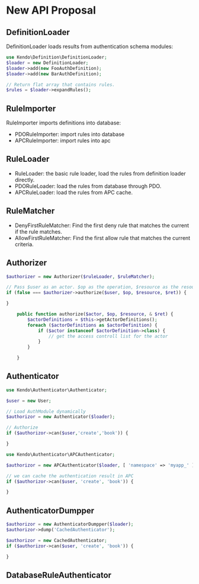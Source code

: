 
New API Proposal
======================

DefinitionLoader
----------------
DefinitionLoader loads results from authentication schema modules:

```php
use Kendo\Definition\DefinitionLoader;
$loader = new DefinitionLoader;
$loader->add(new FooAuthDefinition);
$loader->add(new BarAuthDefinition);

// Return flat array that contains rules.
$rules = $loader->expandRules();
```

RuleImporter
------------------
RuleImporter imports definitions into database:

- PDORuleImporter: import rules into database
- APCRuleImporter: import rules into apc

RuleLoader
------------------

- RuleLoader: the basic rule loader, load the rules from definition loader directly.
- PDORuleLoader: load the rules from database through PDO.
- APCRuleLoader: load the rules from APC cache.


RuleMatcher
------------------

- DenyFirstRuleMatcher: Find the first deny rule that matches the current if the rule matches.
- AllowFirstRuleMatcher: Find the first allow rule that matches the current criteria.


Authorizer
------------------

```php
$authorizer = new Authorizer($ruleLoader, $ruleMatcher);

// Pass $user as an actor. $op as the operation, $resource as the resource
if (false === $authorizer->authorize($user, $op, $resource, $ret)) {

}
```

```php
    public function authorize($actor, $op, $resource, & $ret) {
        $actorDefinitions = $this->getActorDefinitions();
        foreach ($actorDefinitions as $actorDefinition) {
            if ($actor instanceof $actorDefinition->class) {
                // get the access controll list for the actor
            }
        }

    }
```




Authenticator
--------------

```php
use Kendo\Authenticator\Authenticator;

$user = new User;

// Load AuthModule dynamically
$authorizor = new Authenticator($loader);

// Authorize
if ($authorizor->can($user,'create','book')) {

}
```


```php
use Kendo\Authenticator\APCAuthenticator;

$authorizor = new APCAuthenticator($loader, [ 'namespace' => 'myapp_' ]);

// we can cache the authentication result in APC
if ($authorizor->can($user, 'create', 'book')) {

}
```




AuthenticatorDumpper
---------------------

```php
$authorizor = new AuthenticatorDumpper($loader);
$authorizor->dump('CachedAuthenticator');

$authorizor = new CachedAuthenticator;
if ($authorizor->can($user, 'create', 'book')) {

}
```

DatabaseRuleAuthenticator
-------------------------

```php

```











